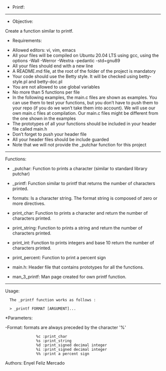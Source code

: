 * Printf:
-----------

* Objective:

Create a function similar to printf.

* Requirements:

- Allowed editors: vi, vim, emacs
- All your files will be compiled on Ubuntu 20.04 LTS using gcc, using the options -Wall -Werror -Wextra -pedantic -std=gnu89
- All your files should end with a new line
- A README.md file, at the root of the folder of the project is mandatory
- Your code should use the Betty style. It will be checked using betty-style.pl and betty-doc.pl
- You are not allowed to use global variables
- No more than 5 functions per file
- In the following examples, the main.c files are shown as examples. You can use them to test your functions, but you don’t have to push them to your repo (if you do we won’t take them into account). We will use our own main.c files at compilation. Our main.c files might be different from the one shown in the examples
- The prototypes of all your functions should be included in your header file called main.h
- Don’t forget to push your header file
- All your header files should be include guarded
- Note that we will not provide the _putchar function for this project
---------------------------------------------------------------------------------------------------------------------------------------------------------
Functions:

* _putchar:
Function to prints a character (similar to standard library putchar)

* _printf:
Function similar to printf that returns the number of characters printed.

* formats:
Is a character string. The format string is composed of zero or more directives.

* print_char:
Function to prints a character and return the number of characters printed.

* print_string:
Function to prints a string and return the number of characters printed.

* print_int:
Function to prints integers and base 10 return the number of characters printed.

* print_percent:
Function to print a percent sign

* main.h:
Header file that contains prototypes for all the functions.

* man_3_printf:
Man page created for own printf function.
----------------------------------------------------------------------------------------------------------------------------------------------------------
Usage:

      The _printf function works as follows :

      > _printf FORMAT [ARGUMENT]...

*Parameters:

 -Format:
 formats are always preceded by the character '%'

                  %c :print_char
                  %s :print_string
                  %d :print_signed decimal integer
                  %i :print_signed decimal integer
                  %% :print a percent sign





Authors:
Enyel Feliz Mercado
